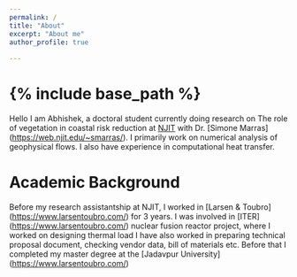 ```yaml
---
permalink: /
title: "About"
excerpt: "About me"
author_profile: true
 
---
```




{% include base_path %}
=====
Hello I am Abhishek, a doctoral student currently doing research on The role of vegetation
in coastal risk reduction at [NJIT](https://njit.edu) with Dr. [Simone Marras]
(https://web.njit.edu/~smarras/). I primarily work on numerical analysis of geophysical flows.
I also have experience in computational heat transfer. 

Academic Background
======
Before my research assistantship at NJIT, I worked in [Larsen & Toubro] 
(https://www.larsentoubro.com/) for 3 years. I was involved in [ITER] (https://www.larsentoubro.com/) nuclear fusion reactor project, where I worked on designing
thermal load I have also worked in preparing technical proposal document, checking vendor data,
bill of materials etc. Before that I completed my master degree  at the [Jadavpur University] 
(https://www.larsentoubro.com/) 

